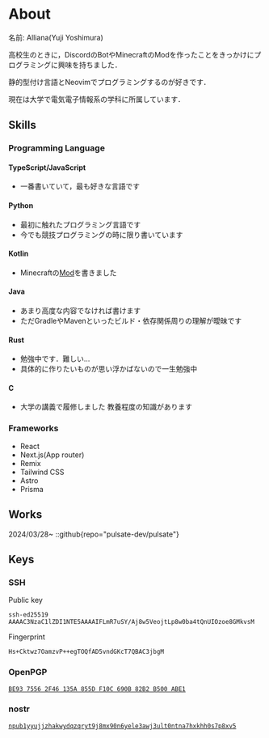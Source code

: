 # About

名前: Alliana(Yuji Yoshimura)

高校生のときに，DiscordのBotやMinecraftのModを作ったことをきっかけにプログラミングに興味を持ちました．

静的型付け言語とNeovimでプログラミングするのが好きです．

現在は大学で電気電子情報系の学科に所属しています．

## Skills

### Programming Language

#### TypeScript/JavaScript
  - 一番書いていて，最も好きな言語です

#### Python
  - 最初に触れたプログラミング言語です
  - 今でも競技プログラミングの時に限り書いています

#### Kotlin
  - Minecraftの[Mod](https://github.com/Allianaab2m/RomeChat)を書きました

#### Java
  - あまり高度な内容でなければ書けます
  - ただGradleやMavenといったビルド・依存関係周りの理解が曖昧です
  
#### Rust
  - 勉強中です．難しい...
  - 具体的に作りたいものが思い浮かばないので一生勉強中

#### C
  - 大学の講義で履修しました 教養程度の知識があります
  
### Frameworks
- React
- Next.js(App router)
- Remix
- Tailwind CSS
- Astro
- Prisma

## Works

2024/03/28~
::github{repo="pulsate-dev/pulsate"}

## Keys

### SSH

Public key

`ssh-ed25519 AAAAC3NzaC1lZDI1NTE5AAAAIFLmR7uSY/Aj8w5VeojtLp8w0ba4tQnUIOzoe8GMkvsM`

Fingerprint

`Hs+Cktwz7OamzvP++egTOQfAD5vndGKcT7QBAC3jbgM`

### OpenPGP

[`BE93 7556 2F46 135A 855D F10C 690B 82B2 B500 ABE1`](https://ab2m.link/pub.asc)

### nostr

[`npub1yyujjzhakwydqzqryt9j8mx90n6yele3awj3ult0ntna7hxkhh0s7p8xv5`](https://ab2m.link/.well-known/nostr.json)